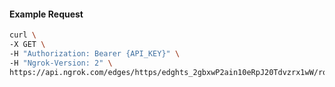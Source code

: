 <!-- Code generated for API Clients. DO NOT EDIT. -->

#### Example Request

```bash
curl \
-X GET \
-H "Authorization: Bearer {API_KEY}" \
-H "Ngrok-Version: 2" \
https://api.ngrok.com/edges/https/edghts_2gbxwP2ain10eRpJ20Tdvzrx1wW/routes/edghtsrt_2gbxwMLXibSFiO9leM26AGCJcuz/response_headers
```
